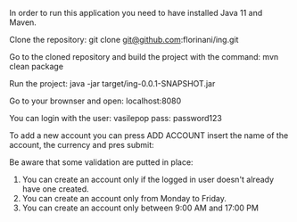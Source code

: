 In order to run this application you need to have installed Java 11 and Maven.

Clone the repository:
git clone git@github.com:florinani/ing.git

Go to the cloned repository and build the project with the command:
mvn clean package

Run the project:
java -jar target/ing-0.0.1-SNAPSHOT.jar

Go to your brownser and open:
localhost:8080

You can login with the user: vasilepop  pass: password123

To add a new account you can press ADD ACCOUNT insert the name of the account, the currency and pres submit:

Be aware that some validation are putted in place:

1. You can create an account only if the logged in user doesn't already have one created.
2. You can create an account only from Monday to Friday.
3. You can create an account only between 9:00 AM and 17:00 PM



